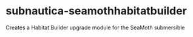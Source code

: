 # subnautica-seamothhabitatbuilder
Creates a Habitat Builder upgrade module for the SeaMoth submersible
